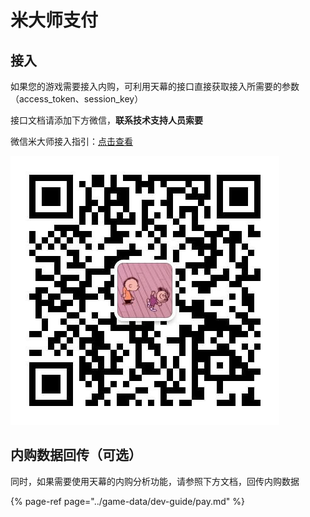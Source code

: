 # 米大师支付

## 接入

如果您的游戏需要接入内购，可利用天幕的接口直接获取接入所需要的参数（access\_token、session\_key）

接口文档请添加下方微信，**联系技术支持人员索要**

微信米大师接入指引：[点击查看](https://developers.weixin.qq.com/minigame/dev/guide/open-ability/virtual-payment.html#%E5%BC%80%E5%8F%91%E6%B5%81%E7%A8%8B)

![&#x5929;&#x5E55;&#x6280;&#x672F;&#x652F;&#x6301;&#x4EBA;&#x5458;&#x5FAE;&#x4FE1;](../.gitbook/assets/wei-xin-tu-pian-20191009150820%20%283%29.jpg)

## 内购数据回传（可选）

同时，如果需要使用天幕的内购分析功能，请参照下方文档，回传内购数据

{% page-ref page="../game-data/dev-guide/pay.md" %}



